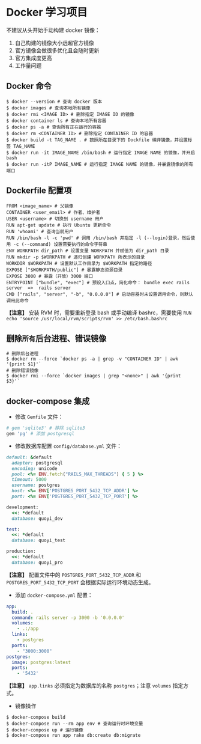 # Docker 学习项目

不建议从头开始手动构建 docker 镜像：
  1. 自己构建的镜像大小远超官方镜像
  2. 官方镜像会做很多优化且会随时更新
  3. 官方集成度更高
  4. 工作量问题

## Docker 命令

```SHELL
$ docker --version # 查询 docker 版本
$ docker images # 查询本地所有镜像
$ docker rmi <IMAGE ID> # 删除指定 IMAGE ID 的镜像
$ docker container ls # 查询本地所有容器
$ docker ps -a # 查询所有正在运行的容器
$ docker rm <CONTAINER ID> # 删除指定 CONTAINER ID 的容器
$ docker build -t TAG_NAME . # 按照所在目录下的 Dockfile 编译镜像，并设置标签 TAG_NAME
$ docker run -it IMAGE_NAME /bin/bash # 运行指定 IMAGE NAME 的镜像，并开启 bash
$ docker run -itP IMAGE_NAME # 运行指定 IMAGE NAME 的镜像，并暴露镜像的所有端口
```

## Dockerfile 配置项

```SHELL
FROM <image_name> # 父镜像
CONTAINER <user_email> # 作者、维护者
USER <username> # 切换到 username 用户
RUN apt-get update # 执行 Ubuntu 更新命令
RUN 'whoami' # 查询当前用户
RUN /bin/bash -l -c 'pwd' # 调用 /bin/bash 并指定 -l (--login)登录，然后使用 -c (--command) 设置需要执行的命令字符串 
ENV WORKPATH dir_path # 设置变量 WORKPATH 并赋值为 dir_path 目录
RUN mkdir -p $WORKPATH # 递归创建 WORKPATH 所表示的目录
WORKDIR $WORKPATH # 设置默认工作目录为 $WORKPATH 指定的路径
EXPOSE ["$WORKPATH/public"] # 暴露静态资源目录
EXPOSE 3000 # 暴露（开放）3000 端口
ENTRYPOINT ["bundle", "exec"] # 预设入口点，简化命令： bundle exec rails server  =>  rails server
CMD ["rails", "server", "-b", "0.0.0.0"] # 启动容器时未设置调用命令，则默认调用此命令
```

**【注意】** 安装 RVM 时，需要重新登录 bash 或手动编译 bashrc，需要使用 `RUN echo 'source /usr/local/rvm/scripts/rvm' >> /etc/bash.bashrc`


## 删除`所有`后台进程、错误镜像
```SHELL
# 删除后台进程
$ docker rm --force `docker ps -a | grep -v "CONTAINER ID" | awk '{print $1}'`
# 删除错误镜像
$ docker rmi --force `docker images | grep "<none>" | awk '{print $3}'`
```

## docker-compose 集成

* 修改 `Gemfile` 文件：

```RUBY
# gem 'sqlite3' # 移除 sqlite3
gem 'pg' # 添加 postgresql
```

* 修改数据库配置 `config/database.yml` 文件：

```RUBY
default: &default
  adapter: postgresql
  encoding: unicode
  pool: <%= ENV.fetch("RAILS_MAX_THREADS") { 5 } %>
  timeout: 5000
  username: postgres
  host: <%= ENV['POSTGRES_PORT_5432_TCP_ADDR'] %>
  port: <%= ENV['POSTGRES_PORT_5432_TCP_PORT'] %>

development:
  <<: *default
  database: quoyi_dev

test:
  <<: *default
  database: quoyi_test

production:
  <<: *default
  database: quoyi_pro
```
**【注意】** 配置文件中的 `POSTGRES_PORT_5432_TCP_ADDR` 和 `POSTGRES_PORT_5432_TCP_PORT` 会根据实际运行环境动态生成。

* 添加 `docker-compose.yml` 配置：
```YAML
app:
  build: .
  command: rails server -p 3000 -b '0.0.0.0'
  volumes:
    - .:/app
  links:
    - postgres
  ports:
    - "3000:3000"
postgres:
  image: postgres:latest
  ports:
    - '5432'
```

**【注意】** `app.links` 必须指定为数据库的名称 `postgres`；注意 `volumes` 指定方式。

* 镜像操作
```SHELL
$ docker-compose build
$ docker-compose run --rm app env # 查询运行时环境变量
$ docker-compose up # 运行镜像
$ docker-compose run app rake db:create db:migrate
```
